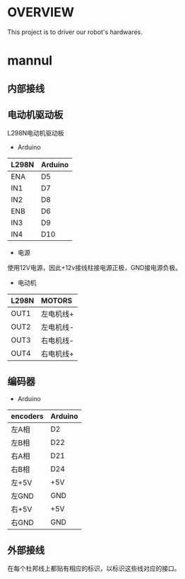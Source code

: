# OVERVIEW

This project is to driver our robot's hardwares.

# mannul

## 内部接线

## 电动机驱动板

L298N电动机驱动板

- Arduino

| L298N     | Arduino  |
| :------------- | :------------- |
| ENA | D5 |
| IN1 | D7 |
| IN2 | D8 |
| ENB | D6 |
| IN3 | D9 |
| IN4 | D10 |

- 电源

使用12V电源，因此+12v接线柱接电源正极，GND接电源负极。

- 电动机

| L298N     | MOTORS |
| :------------- | :------------- |
| OUT1 | 左电机线+ |
| OUT2 | 左电机线- |
| OUT3 | 右电机线- |
| OUT4 | 右电机线+ |

## 编码器

- Arduino

| encoders | Arduino  |
| :------------- | :------------- |
| 左A相 | D2 |
| 左B相 | D22 |
| 右A相 | D21 |
| 右B相 | D24 |
| 左+5V  | +5V |
| 左GND | GND |
| 右+5V  | +5V |
| 右GND | GND |

## 外部接线

在每个杜邦线上都贴有相应的标识，以标识这些线对应的接口。

